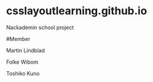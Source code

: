 # csslayoutlearning.github.io

Nackademin school project

#Member

Martin Lindblad

Folke Wibom

Toshiko Kuno
